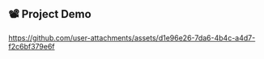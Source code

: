
## 📽️ Project Demo 




https://github.com/user-attachments/assets/d1e96e26-7da6-4b4c-a4d7-f2c6bf379e6f

